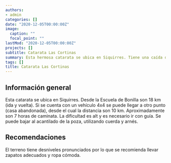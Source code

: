 ```yaml
---
authors:
- admin
categories: []
date: "2020-12-05T00:00:00Z"
image:
  caption: ""
  focal_point: ""
lastMod: "2020-12-05T00:00:00Z"
projects: []
subtitle: Catarata Las Cortinas
summary: Esta hermosa catarata se ubica en Siquirres. Tiene una caída de agua de 125 m. 
tags: []
title: Catarata Las Cortinas
---
```



## Información general

Esta catarata se ubica en Siquirres. Desde la Escuela de Bonilla son 18 km (ida y vuelta). Si se cuenta con un vehículo 4x4 se puede llegar a otro punto (casa abandonada), desde el cual la distancia son 10 km. Aproximadamente son 7 horas de caminata. La dificultad es alt y es necesario ir con guía. Se puede bajar al acantilado de la poza, utilizando cuerda y arnés. 

## Recomendaciones

El terreno tiene desniveles pronunciados por lo que se recomienda llevar zapatos adecuados y ropa cómoda. 


